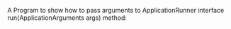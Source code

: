 A Program to show how to pass arguments to ApplicationRunner interface run(ApplicationArguments args) method: